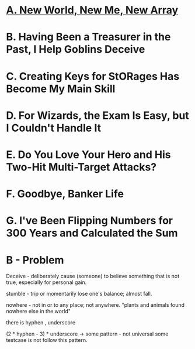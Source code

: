 # [A. New World, New Me, New Array](https://codeforces.com/contest/2072/problem/A)
# B. Having Been a Treasurer in the Past, I Help Goblins Deceive
# C. Creating Keys for StORages Has Become My Main Skill
# D. For Wizards, the Exam Is Easy, but I Couldn't Handle It
# E. Do You Love Your Hero and His Two-Hit Multi-Target Attacks?
# F. Goodbye, Banker Life
# G. I've Been Flipping Numbers for 300 Years and Calculated the Sum



# B - Problem
Deceive - deliberately cause (someone) to believe something that is not true, especially for personal gain.

stumble - trip or momentarily lose one's balance; almost fall.

nowhere - not in or to any place; not anywhere.
"plants and animals found nowhere else in the world"

there is hyphen , underscore

(2 * hyphen - 3) * underscore -> some pattern - not universal
some testcase is not follow this pattern.

